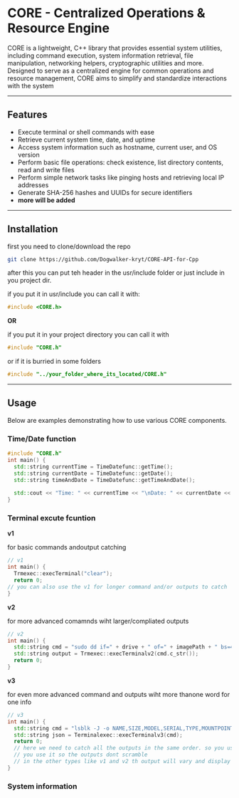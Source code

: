 # CORE - Centralized Operations & Resource Engine

CORE is a lightweight, C++ library that provides essential system utilities, including command execution, system information retrieval, file manipulation, networking helpers, cryptographic utilities and more. Designed to serve as a centralized engine for common operations and resource management, CORE aims to simplify and standardize interactions with the system

---

## Features

- Execute terminal or shell commands with ease
- Retrieve current system time, date, and uptime
- Access system information such as hostname, current user, and OS version
- Perform basic file operations: check existence, list directory contents, read and write files
- Perform simple network tasks like pinging hosts and retrieving local IP addresses
- Generate SHA-256 hashes and UUIDs for secure identifiers
- **more will be added**

---

## Installation

first you need to clone/download the repo
```sh
git clone https://github.com/Dogwalker-kryt/CORE-API-for-Cpp
```
after this you can put teh header in the usr/include folder or just include in you project dir.

if you put it in usr/include you can call it with:
```cpp
#include <CORE.h>
```
**OR**

if you put it in your project directory you can call it with 
```cpp
#include "CORE.h"
```
or if it is burried in some folders
```cpp
#include "../your_folder_where_its_located/CORE.h"
```
---

## Usage

Below are examples demonstrating how to use various CORE components.

### Time/Date function
```cpp
#include "CORE.h"
int main() {
  std::string currentTime = TimeDatefunc::getTime();
  std::string currentDate = TimeDatefunc::getDate();
  std::string timeAndDate = TimeDatefunc::getTimeAndDate();
  
  std::cout << "Time: " << currentTime << "\nDate: " << currentDate << "\nTime & Date: " << timeAndDate << "\n";
}
```

### Terminal excute fcuntion
**v1**

for basic commands andoutput catching
```cpp
// v1
int main() {
  Trmexec::execTerminal("clear");
  return 0;
// you can also use the v1 for longer command and/or outputs to catch 
}
```
**v2**

for more advanced comamnds wiht larger/compliated outputs
```cpp
// v2
int main() {
  std::string cmd = "sudo dd if=" + drive + " of=" + imagePath + " bs=4M status=progress && sync";
  std::string output = Trmexec::execTerminalv2(cmd.c_str());
  return 0;
}
```
**v3**

for even more advanced command and outputs wiht more thanone word for one info 
```cpp
// v3
int main() {
  std::string cmd = "lsblk -J -o NAME,SIZE,MODEL,SERIAL,TYPE,MOUNTPOINT,VENDOR,FSTYPE,UUID -p " + drive;
  std::string json = Terminalexec::execTerminalv3(cmd);
  return 0;
  // here we need to catch all the outputs in the same order. so you use the v3, because we dont know if the produckt name is somehting like Samsung SSD or just nvme.
  // you use it so the outputs dont scramble
  // in the other types like v1 and v2 th output will vary and display fasle info beause they can only read one output word no 2, 3 or more
}
```

### System information
```cpp

```
